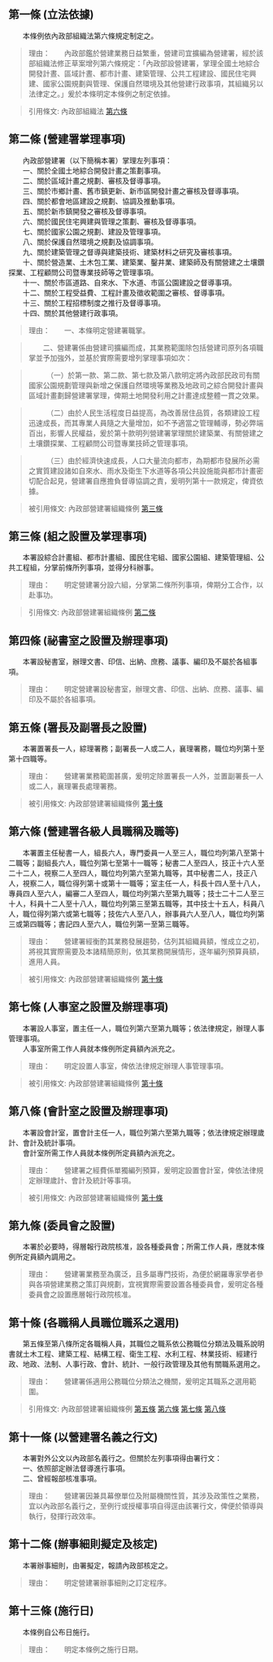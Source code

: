 第一條 (立法依據)
-----------------
　　本條例依內政部組織法第六條規定制定之。  
> 理由：　　內政部鑑於營建業務日益繁重，營建司宜擴編為營建署，經於該部組織法修正草案增列第六條規定：「內政部設營建署，掌理全國土地綜合開發計晝、區域計晝、都市計畫、建築管理、公共工程建設、國民住宅興建、國家公園規劃與管理、保護自然環境及其他營建行政事項，其組織另以法律定之。」爰於本條明定本條例之制定依據。

> 引用條文: 內政部組織法 [第六條](../../人事其他/組織編制/內政部組織法.md#第六條-營建署之設置)



第二條 (營建署掌理事項)
-----------------------
　　內政部營建署（以下簡稱本署）掌理左列事項：  
　　一、關於全國土地綜合開發計畫之策劃事項。  
　　二、關於區域計畫之規劃、審核及督導事項。  
　　三、關於市鄉計畫、舊市鎮更新、新市區開發計畫之審核及督導事項。  
　　四、關於都會地區建設之規劃、協調及推動事項。  
　　五、關於新市鎮開發之審核及督導事項。  
　　六、關於國民住宅興建與管理之策劃、審核及督導事項。  
　　七、關於國家公園之規劃、建設及管理事項。  
　　八、關於保護自然環境之規劃及協調事項。  
　　九、關於建築管理之督導與建築技術、建築材料之研究及審核事項。  
　　十、關於營造業、土木包工業、建築業、鑿井業、建築師及有關營建之土壤鑽探業、工程顧問公司暨專業技師等之管理事項。  
　　十一、關於市區道路、自來水、下水道、市區公園建設之督導事項。  
　　十二、關於工程受益費、工程計畫及徵收範圍之審核、督導事項。  
　　十三、關於工程招標制度之推行及督導事項。  
　　十四、關於其他營建行政事項。  
> 理由：　　一、本條明定營建署職掌。

> 　　二、營建署係由營建司擴編而成，其業務範圍除包括營建司原列各項職掌並予加強外，並基於實際需要增列掌理事項如次：

> 　　　（一）於第一款、第二款、第七款及第八款明定將內政部民政司有關國家公園規劃管理與新增之保護自然環境等業務及地政司之綜合開發計畫與區域計畫劃歸營建署掌理，俾期土地開發利用之計畫達成整體一貫之效果。

> 　　　（二）由於人民生活程度日益提高，為改善居住品質，各類建設工程迅速成長，而其專業人員隨之大量增加，如不予適當之管理輔導，勢必弊端百出，影響人民權益，爰於第十款明列營建署掌理關於建築業、有關營建之土壤鑽探業、工程顧問公司暨專業技師之管理事項。

> 　　　（三）由於經濟快速成長，人口大量流向都市，為期都市發展所必需之實質建設諸如自來水、雨水及衛生下水道等各項公共設施能與都市計畫密切配合起見，營建署自應擔負督導協調之責，爰明列第十一款規定，俾資依據。

> 被引用條文: 內政部營建署組織條例 [第三條](../../交通建設/營建/內政部營建署組織條例.md#第三條-組之設置及掌理事項)



第三條 (組之設置及掌理事項)
---------------------------
　　本署設綜合計畫組、都市計畫組、國民住宅組、國家公園組、建築管理組、公共工程組，分掌前條所列事項，並得分科辦事。  
> 理由：　　明定營建署分設六組，分掌第二條所列事項，俾期分工合作，以赴事功。

> 引用條文: 內政部營建署組織條例 [第二條](../../交通建設/營建/內政部營建署組織條例.md#第二條-營建署掌理事項)



第四條 (祕書室之設置及辦理事項)
-------------------------------
　　本署設秘書室，辦理文書、印信、出納、庶務、議事、編印及不屬於各組事項。  
> 理由：　　明定營建署設秘書室，辦理文書、印信、出納、庶務、議事、編印及不屬於各組事項。



第五條 (署長及副署長之設置)
---------------------------
　　本署置署長一人，綜理署務；副署長一人或二人，襄理署務，職位均列第十至第十四職等。  
> 理由：　　營建署業務範圍甚廣，爰明定除置署長一人外，並置副署長一人或二人，襄理署長處理署務。

> 被引用條文: 內政部營建署組織條例 [第十條](../../交通建設/營建/內政部營建署組織條例.md#第十條-各職稱人員職位職系之選用)



第六條 (營建署各級人員職稱及職等)
---------------------------------
　　本署置主任秘書一人，組長六人，專門委員一人至三人，職位均列第八至第十二職等；副組長六人，職位列第七至第十一職等；秘書二人至四人，技正十六人至二十二人，視察二人至四人，職位均列第六至第九職等，其中秘書二人，技正八人，視察二人，職位得列第十或第十一職等；室主任一人，科長十四人至十八人，專員四人至六人，編審二人至四人，職位均列第六至第九職等；技士二十二人至三十人，科員十二人至十八人，職位均列第三至第五職等，其中技士十五人，科員八人，職位得列第六或第七職等；技佐六人至八人，辦事員六人至八人，職位均列第三或第四職等；書記四人至六人，職位列第一至第三職等。  
> 理由：　　營建署經衡酌其業務發展趨勢，估列其組織員額，惟成立之初，將視其實際需要及本諸精簡原則，依其業務開展情形，逐年編列預算員額，進用人員。

> 被引用條文: 內政部營建署組織條例 [第十條](../../交通建設/營建/內政部營建署組織條例.md#第十條-各職稱人員職位職系之選用)



第七條 (人事室之設置及辦理事項)
-------------------------------
　　本署設人事室，置主任一人，職位列第六至第九職等；依法律規定，辦理人事管理事項。  
　　人事室所需工作人員就本條例所定員額內派充之。  
> 理由：　　明定設置人事室，俾依法律規定辦理人事管理事項。

> 被引用條文: 內政部營建署組織條例 [第十條](../../交通建設/營建/內政部營建署組織條例.md#第十條-各職稱人員職位職系之選用)



第八條 (會計室之設置及辦理事項)
-------------------------------
　　本署設會計室，置會計主任一人，職位列第六至第九職等；依法律規定辦理歲計、會計及統計事項。  
　　會計室所需工作人員就本條例所定員額內派充之。  
> 理由：　　營建署之經費係單獨編列預算，爰明定設置會計室，俾依法律規定辦理歲計、會計及統計等事項。

> 被引用條文: 內政部營建署組織條例 [第十條](../../交通建設/營建/內政部營建署組織條例.md#第十條-各職稱人員職位職系之選用)



第九條 (委員會之設置)
---------------------
　　本署於必要時，得層報行政院核准，設各種委員會；所需工作人員，應就本條例所定員額內調用之。  
> 理由：　　營建署業務至為廣泛，且多屬專門技術，為便於網羅專家學者參與各項營建業務之策訂與規劃，宜視實際需要設置各種委員會，爰明定各種委員會之設置應層報行政院核准。



第十條 (各職稱人員職位職系之選用)
---------------------------------
　　第五條至第八條所定各職稱人員，其職位之職系依公務職位分類法及職系說明書就土木工程、建築工程、結構工程、衛生工程、水利工程、林業技術、經建行政、地政、法制、人事行政、會計、統計、一般行政管理及其他有關職系選用之。  
> 理由：　　營建署係適用公務職位分類法之機關，爰明定其職系之選用範圍。

> 引用條文: 內政部營建署組織條例 [第五條](../../交通建設/營建/內政部營建署組織條例.md#第五條-署長及副署長之設置) [第六條](../../交通建設/營建/內政部營建署組織條例.md#第六條-營建署各級人員職稱及職等) [第七條](../../交通建設/營建/內政部營建署組織條例.md#第七條-人事室之設置及辦理事項) [第八條](../../交通建設/營建/內政部營建署組織條例.md#第八條-會計室之設置及辦理事項)



第十一條 (以營建署名義之行文)
-----------------------------
　　本署對外公文以內政部名義行之。但關於左列事項得由署行文：  
　　一、依照部定辦法督導進行事項。  
　　二、曾經報部核准事項。  
> 理由：　　營建署因兼具幕僚單位及附屬機關性質，其涉及政策性之業務，宜以內政部名義行之，至例行或授權事項自得逕由該署行文，俾便於領導與執行，發揮行政效率。



第十二條 (辦事細則擬定及核定)
-----------------------------
　　本署辦事細則，由署擬定，報請內政部核定之。  
> 理由：　　明定營建署辦事細則之訂定程序。



第十三條 (施行日)
-----------------
　　本條例自公布日施行。  
> 理由：　　明定本條例之施行日期。